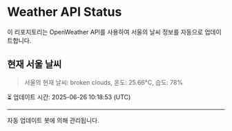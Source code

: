 
# Weather API Status

이 리포지토리는 OpenWeather API를 사용하여 서울의 날씨 정보를 자동으로 업데이트합니다.

## 현재 서울 날씨
> 서울의 현재 날씨: broken clouds, 온도: 25.66°C, 습도: 78%

⏳ 업데이트 시간: 2025-06-26 10:18:53 (UTC)

---
자동 업데이트 봇에 의해 관리됩니다.
